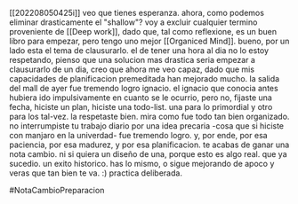 [[202208050425i]] veo que tienes esperanza. ahora, como podemos eliminar drasticamente el "shallow"? voy a excluir cualquier termino proveniente de [[Deep work]], dado que, tal como reflexione, es un buen libro para empezar, pero tengo uno mejor [[Organiced Mind]]. bueno, por un lado esta el tema de clausurarlo. el de tener una hora al dia no lo estoy respetando, pienso que una solucion mas drastica seria empezar a clausurarlo de un dia, creo que ahora me veo capaz, dado que mis capacidades de planificacion premeditada han mejorado mucho. la salida del mall de ayer fue tremendo logro ignacio. el ignacio que conocia antes hubiera ido impulsivamente en cuanto se le ocurrio, pero no, fijaste una fecha, hiciste un plan, hiciste una todo-list. una para lo primordial y otro para los tal-vez. la respetaste bien. mira como fue todo tan bien organizado. no interrumpiste tu trabajo diario por una idea precaria -cosa que si hiciste con manjaro en la univerdad- fue tremendo logro. y, por ende, por esa paciencia, por esa madurez, y por esa planificacion. te acabas de ganar una nota cambio. ni si quiera un diseño de una, porque esto es algo real. que ya sucedio. un exito historico. has lo mismo, o sigue mejorando de apoco y veras que tan bien te va. :) practica deliberada.



#NotaCambioPreparacion
